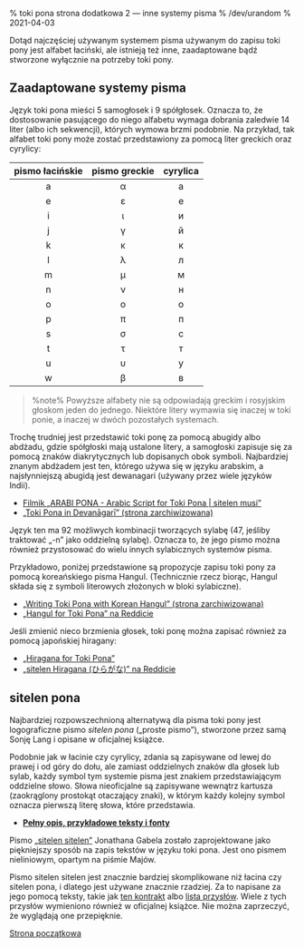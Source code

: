% toki pona strona dodatkowa 2 — inne systemy pisma
% /dev/urandom
% 2021-04-03

Dotąd najczęściej używanym systemem pisma używanym do zapisu toki pony jest alfabet 
łaciński, ale istnieją też inne, zaadaptowane bądź stworzone wyłącznie na potrzeby 
toki pony.

## Zaadaptowane systemy pisma

Język toki pona mieści 5 samogłosek i 9 spółgłosek. Oznacza to, że dostosowanie 
pasującego do niego alfabetu wymaga dobrania zaledwie 14 liter (albo ich sekwencji),
których wymowa brzmi podobnie. Na przykład, tak alfabet toki pony może zostać 
przedstawiony za pomocą liter greckich oraz cyrylicy:

| pismo łacińskie | pismo greckie | cyrylica |
|:-----:|:-----:|:--------:|
| a | α | а |
| e | ε | е |
| i | ι | и |
| j | γ | й |
| k | κ | к |
| l | λ | л |
| m | μ | м |
| n | ν | н |
| o | ο | о |
| p | π | п |
| s | σ | с |
| t | τ | т |
| u | υ | у |
| w | β | в |

> %note%
> Powyższe alfabety nie są odpowiadają greckim i rosyjskim głoskom jeden do jednego.
> Niektóre litery wymawia się inaczej w toki ponie, a inaczej w dwóch pozostałych
> systemach.

Trochę trudniej jest przedstawić toki ponę za pomocą abugidy albo abdżadu, gdzie
spółgłoski mają ustalone litery, a samogłoski zapisuje się za pomocą znaków 
diakrytycznych lub dopisanych obok symboli. Najbardziej znanym abdżadem jest ten, 
którego używa się w języku arabskim, a najsłynniejszą abugidą jest dewanagari (używany 
przez wiele języków Indii).

* [Filmik „ARABI PONA - Arabic Script for Toki Pona | sitelen musi”][arabic]
* [„Toki Pona in Devanāgarī” (strona zarchiwizowana)][devanagari]

[arabic]:https://www.youtube.com/watch?v=Mh9Wypm6pXs
[devanagari]:https://web.archive.org/web/20060727115116/http://www.deadlybrain.org/projects/tokipona/deva_guja.php

Język ten ma 92 możliwych kombinacji tworzących sylabę (47, jeśliby traktować „-n” 
jako oddzielną sylabę). Oznacza to, że jego pismo można również przystosować do wielu 
innych sylabicznych systemów pisma.

Przykładowo, poniżej przedstawione są propozycje zapisu toki pony za pomocą 
koreańskiego pisma Hangul. (Technicznie rzecz biorąc, Hangul składa się z symboli 
literowych złożonych w bloki sylabiczne).

* [„Writing Toki Pona with Korean Hangul” (strona zarchiwizowana)][hangularch]
* [„Hangul for Toki Pona” na Reddicie][hangulred]

[hangularch]:https://web.archive.org/web/20070313181500/http://www.tokipona.bravehost.com/korean.html
[hangulred]:https://www.reddit.com/r/tokipona/comments/8mx951/hangul_for_toki_pona/

Jeśli zmienić nieco brzmienia głosek, toki ponę można zapisać również za pomocą 
japońskiej hiragany:

* [„Hiragana for Toki Pona”][hiragana1]
* [„sitelen Hiragana (ひらがな)” na Reddicie][hiragana_red]

[hiragana1]:https://www.deviantart.com/derroflcopter/journal/Hiragana-for-Toki-Pona-339541633
[hiragana_red]:https://www.reddit.com/r/tokipona/comments/e7g91u/sitelen_hiragana_%E3%81%B2%E3%82%89%E3%81%8C%E3%81%AA/

## sitelen pona

Najbardziej rozpowszechnioną alternatywą dla pisma toki pony jest logograficzne pismo
*sitelen pona* („proste pismo”), stworzone przez samą Sonję Lang i opisane
w oficjalnej książce.

Podobnie jak w łacinie czy cyrylicy, zdania są zapisywane od lewej do prawej i od 
góry do dołu, ale zamiast oddzielnych znaków dla głosek lub sylab, każdy symbol tym 
systemie pisma jest znakiem przedstawiającym oddzielne słowo. Słowa nieoficjalne są 
zapisywane wewnątrz kartusza (zaokrąglony prostokąt otaczający znaki), w którym każdy 
kolejny symbol oznacza pierwszą literę słowa, które przedstawia.

* **[Pełny opis, przykładowe teksty i fonty](pl/sitelen_pona)**

Pismo [„sitelen sitelen”](https://jonathangabel.com/toki-pona/) Jonathana Gabela
zostało zaprojektowane jako piękniejszy sposób na zapis tekstów w języku toki pona. Jest ono pismem nieliniowym, opartym na piśmie Majów.

Pismo sitelen sitelen jest znacznie bardziej skomplikowane niż łacina czy sitelen 
pona, i dlatego jest używane znacznie rzadziej. Za to napisane za jego pomocą teksty, 
takie jak [ten kontrakt](https://www.jonathangabel.com/archive/2012/artworks_lipu-lawa-pi-esun-kama.html) 
albo [lista przysłów](https://jonathangabel.com/toki-pona/dictionaries/gallery/). 
Wiele z tych przysłów wymieniono również w oficjalnej książce. Nie można zaprzeczyć, 
że wyglądają one przepięknie.

[Strona początkowa](pl)
